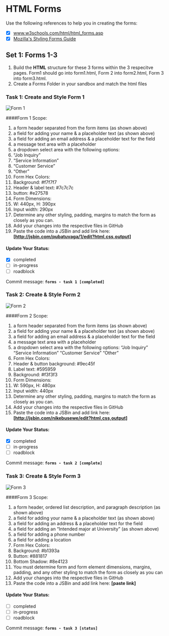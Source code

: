 # HTML Forms
Use the following references to help you in creating the forms:
- [X] <a href="http://www.w3schools.com/html/html_forms.asp" target="_blank">www.w3schools.com/html/html_forms.asp</a>
- [X] <a href="https://developer.mozilla.org/en-US/docs/Web/Guide/HTML/Forms/Styling_HTML_forms">Mozilla's Styling Forms Guide</a>

## Set 1: Forms 1-3

1. Build the **HTML** structure for these 3 forms within the 3 respecitve pages. Form1 should go into form1.html, Form 2 into form2.html, Form 3 into form3.html.
2. Create a Forms Folder in your sandbox and match the html files

### Task 1: Create and Style Form 1

![Form 1](https://raw.githubusercontent.com/fabiantoth/html-forms/master/assets/form1.png)


####Form 1 Scope:
1. a form header separated from the form items (as shown above)
2. a field for adding your name & a placeholder text (as shown above)
3. a field for adding an email address & a placeholder text for the field
4. a message text area with a placeholder
5. a dropdown select area with the following options:
  1. “Job Inquiry”
  2. “Service Information”
  3. “Customer Service”
  4. “Other”
6. Form Hex Colors:
  1. Background: #f7f7f7
  2. Header & label text: #7c7c7c
  3. button: #e27578
7. Form Dimensions:
  1. W: 440px, H: 390px
  2. Input width: 290px
8. Determine any other styling, padding, margins to match the form as closely as you can.
9. Add your changes into the respective files in GitHub
10. Paste the code into a JSBin and add link here: __[http://jsbin.com/pubatuvaga/1/edit?html,css,output]__

#### Update Your Status:
- [X] completed
- [ ] in-progress
- [ ] roadblock

Commit message: __`forms - task 1 [completed]`__  

### Task 2: Create & Style Form 2

![Form 2](https://raw.githubusercontent.com/fabiantoth/html-forms/master/assets/form2.png)

####Form 2 Scope:

1. a form header separated from the form items (as shown above)
2. a field for adding your name & a placeholder text (as shown above)
3. a field for adding an email address & a placeholder text for the field
4. a message text area with a placeholder
5. a dropdown select area with the following options:
“Job Inquiry”
“Service Information”
“Customer Service”
“Other”
6. Form Hex Colors:
  1. Header & button background: #9ec45f
  2. Label text: #595959
  3. Background: #f3f3f3
  4. Form Dimensions:
  5. W: 590px, H: 480px
  6. Input width: 440px
7. Determine any other styling, padding, margins to match the form as closely as you can.
8. Add your changes into the respective files in GitHub
9. Paste the code into a JSBin and add link here: __[http://jsbin.com/nikebusewe/edit?html,css,output]__

#### Update Your Status:
- [X] completed
- [ ] in-progress
- [ ] roadblock

Commit message: __`forms - task 2 [complete]`__  

### Task 3: Create & Style Form 3

![Form 3](https://raw.githubusercontent.com/fabiantoth/html-forms/master/assets/form3.png)

####Form 3 Scope:
1. a form header, ordered list description, and paragraph description (as shown above)
2. a field for adding your name & a placeholder text (as shown above)
3. a field for adding an address & a placeholder text for the field
4. a field for adding an “Intended major at University” (as shown above)
5. a field for adding a phone number
6. a field for adding a location
7. Form Hex Colors:
  1. Background: #b1393a
  2. Button: #881817
  3. Bottom Shadow: #8e4123
8. You must determine form and form element dimensions, margins, padding, and any other styling to match the form as closely as you can
9. Add your changes into the respective files in GitHub
10. Paste the code into a JSBin and add link here: __[paste link]__


#### Update Your Status:
- [ ] completed
- [ ] in-progress
- [ ] roadblock

Commit message: __`forms - task 3 [status]`__  

